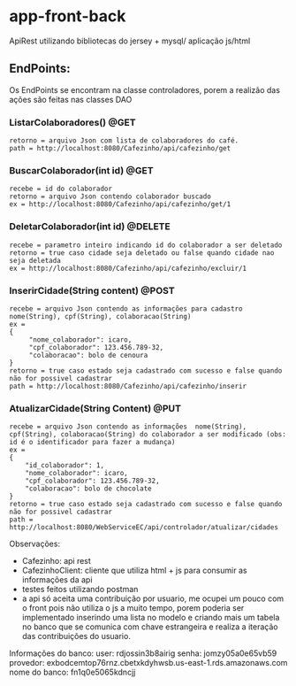 # app-front-back
 
ApiRest utilizando bibliotecas do jersey + mysql/ aplicação js/html 

## EndPoints: 

Os EndPoints se encontram na classe controladores, porem a realizão das ações são feitas nas classes DAO

### ListarColaboradores() @GET 
	retorno = arquivo Json com lista de colaboradores do café.
	path = http://localhost:8080/Cafezinho/api/cafezinho/get

### BuscarColaborador(int id) @GET
	recebe = id do colaborador
	retorno = arquivo Json contendo colaborador buscado
	ex = http://localhost:8080/Cafezinho/api/cafezinho/get/1

### DeletarColaborador(int id) @DELETE
	recebe = parametro inteiro indicando id do colaborador a ser deletado
	retorno = true caso cidade seja deletado ou false quando cidade nao seja deletada
	ex = http://localhost:8080/Cafezinho/api/cafezinho/excluir/1

### InserirCidade(String content) @POST
	recebe = arquivo Json contendo as informações para cadastro nome(String), cpf(String), colaboracao(String)
	ex =
	{
		 "nome_colaborador": icaro,
	     "cpf_colaborador": 123.456.789-32,
	     "colaboracao": bolo de cenoura
	}
	retorno = true caso estado seja cadastrado com sucesso e false quando não for possivel cadastrar
	path = http://localhost:8080/Cafezinho/api/cafezinho/inserir

### AtualizarCidade(String Content) @PUT
	recebe = arquivo Json contendo as informações  nome(String), cpf(String), colaboracao(String) do colaborador a ser modificado (obs: id é o identificador para fazer a mudança)
	ex =
	{
		"id_colaborador": 1,
		"nome_colaborador": icaro,
	    "cpf_colaborador": 123.456.789-32,
	    "colaboracao": bolo de chocolate
	}
	retorno = true caso estado seja cadastrado com sucesso e false quando não for possivel cadastrar
	path = http://localhost:8080/WebServiceEC/api/controlador/atualizar/cidades

Observações:
* Cafezinho: api rest
* CafezinhoClient: cliente que utiliza html + js para consumir as informações da api
* testes feitos utilizando postman
* a api só aceita uma contribuição por usuario, me ocupei um pouco com o front pois não utiliza o js a muito tempo,
porem poderia ser implementado inserindo uma lista no modelo e criando mais um tabela no banco que se comunica com chave estrangeira
e realiza a iteração das contribuições do usuario.

Informações do banco:
user: rdjossin3b8airig
senha: jomzy05a0e65vb59
provedor: exbodcemtop76rnz.cbetxkdyhwsb.us-east-1.rds.amazonaws.com
nome do banco: fn1q0e5065kdncjj
